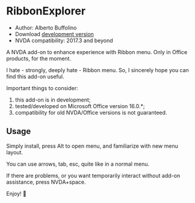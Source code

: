 # RibbonExplorer

* Author: Alberto Buffolino
* Download [development version][dev]
* NVDA compatibility: 2017.3 and beyond

A NVDA add-on to enhance experience with Ribbon menu. Only in Office products, for the moment.

I hate - strongly, deeply hate - Ribbon menu. So, I sincerely hope you can find this add-on useful.

Important things to consider:

1. this add-on is in development;
2. tested/developed on Microsoft Office version 16.0.*;
3. compatibility for old NVDA/Office versions is not guaranteed.

## Usage

Simply install, press Alt to open menu, and familiarize with new menu layout.

You can use arrows, tab, esc, quite like in a normal menu.

If there are problems, or you want temporarily interact without add-on assistance, press NVDA+space.

Enjoy! 🙂


[dev]: https://github.com/ABuffEr/ribbonExplorer/releases/download/dev/ribbonExplorer-20211227-dev.nvda-addon

